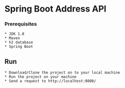 
# Spring Boot Address API

### Prerequisites
	* JDK 1.8
	* Maven
	* h2 database
	* Spring Boot
## Run
	* Download/Clone the project on to your local machine
	* Run the project on your machine
	* Send a request to http://localhost:8080/
